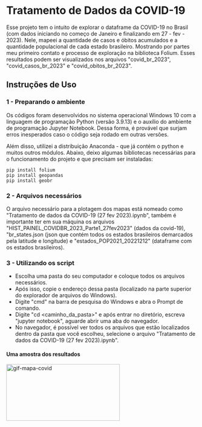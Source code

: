 # Tratamento de Dados da COVID-19

Esse projeto tem o intuito de explorar o dataframe da COVID-19 no Brasil (com dados iniciando no começo de Janeiro e finalizando em 27 - fev - 2023).
Nele, mapeei a quantidade de casos e óbitos acumulados e a quantidade populacional de cada estado brasileiro. Mostrando por partes meu primeiro contato e processo de exploração na biblioteca Folium.
Esses resultados podem ser visualizados nos arquivos "covid_br_2023", "covid_casos_br_2023" e "covid_obitos_br_2023".

## Instruções de Uso
### 1 - Preparando o ambiente
Os códigos foram desenvolvidos no sistema operacional Windows 10 com a linguagem de programação Python (versão 3.9.13) e o auxílio do ambiente de programação Jupyter Notebook. Dessa forma, é provável que surjam erros inesperados caso o código seja rodado em outras versões.

Além disso, utilizei a distribuição Anaconda - que já contém o python e muitos outros módulos. Abaixo, deixo algumas bibliotecas necessárias para o funcionamento do projeto e que precisam ser instaladas:

    pip install folium
    pip install geopandas
    pip install geobr

### 2 - Arquivos necessários
O arquivo necessário para a plotagem dos mapas está nomeado como "Tratamento de dados da COVID-19 (27 fev 2023).ipynb", também é importante ter em sua máquina os arquivos "HIST_PAINEL_COVIDBR_2023_Parte1_27fev2023" (dados da covid-19), "br_states.json (json que contém todos os estados brasileiros demarcados pela latitude e longitude) e "estados_POP2021_20221212" (dataframe com os estados brasileiros).


### 3 - Utilizando os script
* Escolha uma pasta do seu computador e coloque todos os arquivos necessários.
* Após isso, copie o endereço dessa pasta (localizado na parte superior do explorador de arquivos do Windows).
* Digite "cmd" na barra de pesquisa do Windows e abra o Prompt de comando. 
* Digite "cd <caminho_da_pasta>" e após entrar no diretório, escreva "jupyter notebook", aguarde abrir uma aba do navegador.
* No navegador, é possível ver todos os arquivos que estão localizados dentro da pasta que você escolheu, selecione o arquivo "Tratamento de dados da COVID-19 (27 fev 2023).ipynb".

#### Uma amostra dos resultados
<img align="center" alt="gif-mapa-covid" height="150" width="300" src="https://cdn.discordapp.com/attachments/656990779201421313/1082845169277222992/mapa_covid_br_AdobeExpress_1.gif">

